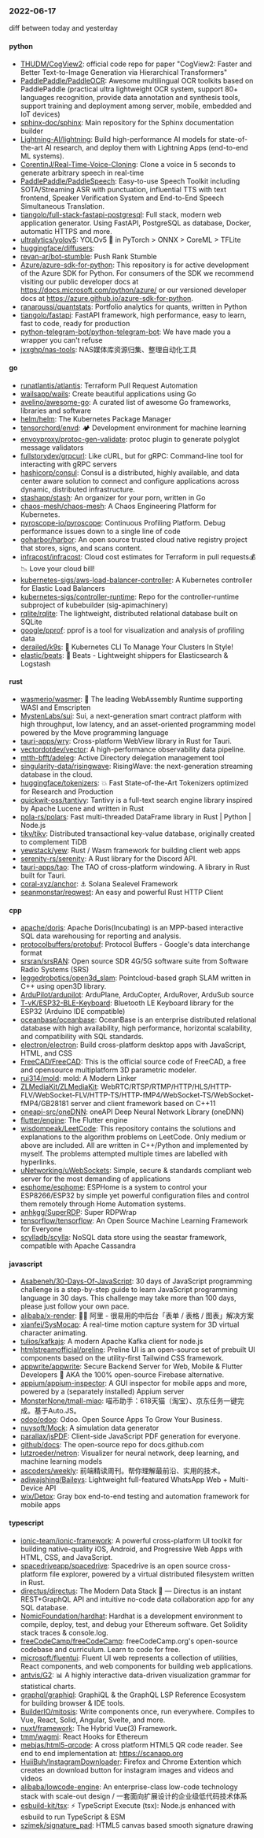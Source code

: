 ### 2022-06-17
diff between today and yesterday

#### python
* [THUDM/CogView2](https://github.com/THUDM/CogView2): official code repo for paper "CogView2: Faster and Better Text-to-Image Generation via Hierarchical Transformers"
* [PaddlePaddle/PaddleOCR](https://github.com/PaddlePaddle/PaddleOCR): Awesome multilingual OCR toolkits based on PaddlePaddle (practical ultra lightweight OCR system, support 80+ languages recognition, provide data annotation and synthesis tools, support training and deployment among server, mobile, embedded and IoT devices)
* [sphinx-doc/sphinx](https://github.com/sphinx-doc/sphinx): Main repository for the Sphinx documentation builder
* [Lightning-AI/lightning](https://github.com/Lightning-AI/lightning): Build high-performance AI models for state-of-the-art AI research, and deploy them with Lightning Apps (end-to-end ML systems).
* [CorentinJ/Real-Time-Voice-Cloning](https://github.com/CorentinJ/Real-Time-Voice-Cloning): Clone a voice in 5 seconds to generate arbitrary speech in real-time
* [PaddlePaddle/PaddleSpeech](https://github.com/PaddlePaddle/PaddleSpeech): Easy-to-use Speech Toolkit including SOTA/Streaming ASR with punctuation, influential TTS with text frontend, Speaker Verification System and End-to-End Speech Simultaneous Translation.
* [tiangolo/full-stack-fastapi-postgresql](https://github.com/tiangolo/full-stack-fastapi-postgresql): Full stack, modern web application generator. Using FastAPI, PostgreSQL as database, Docker, automatic HTTPS and more.
* [ultralytics/yolov5](https://github.com/ultralytics/yolov5): YOLOv5 🚀 in PyTorch > ONNX > CoreML > TFLite
* [huggingface/diffusers](https://github.com/huggingface/diffusers): 
* [revan-ar/bot-stumble](https://github.com/revan-ar/bot-stumble): Push Rank Stumble
* [Azure/azure-sdk-for-python](https://github.com/Azure/azure-sdk-for-python): This repository is for active development of the Azure SDK for Python. For consumers of the SDK we recommend visiting our public developer docs at https://docs.microsoft.com/python/azure/ or our versioned developer docs at https://azure.github.io/azure-sdk-for-python.
* [ranaroussi/quantstats](https://github.com/ranaroussi/quantstats): Portfolio analytics for quants, written in Python
* [tiangolo/fastapi](https://github.com/tiangolo/fastapi): FastAPI framework, high performance, easy to learn, fast to code, ready for production
* [python-telegram-bot/python-telegram-bot](https://github.com/python-telegram-bot/python-telegram-bot): We have made you a wrapper you can't refuse
* [jxxghp/nas-tools](https://github.com/jxxghp/nas-tools): NAS媒体库资源归集、整理自动化工具

#### go
* [runatlantis/atlantis](https://github.com/runatlantis/atlantis): Terraform Pull Request Automation
* [wailsapp/wails](https://github.com/wailsapp/wails): Create beautiful applications using Go
* [avelino/awesome-go](https://github.com/avelino/awesome-go): A curated list of awesome Go frameworks, libraries and software
* [helm/helm](https://github.com/helm/helm): The Kubernetes Package Manager
* [tensorchord/envd](https://github.com/tensorchord/envd): 🏕️ Development environment for machine learning
* [envoyproxy/protoc-gen-validate](https://github.com/envoyproxy/protoc-gen-validate): protoc plugin to generate polyglot message validators
* [fullstorydev/grpcurl](https://github.com/fullstorydev/grpcurl): Like cURL, but for gRPC: Command-line tool for interacting with gRPC servers
* [hashicorp/consul](https://github.com/hashicorp/consul): Consul is a distributed, highly available, and data center aware solution to connect and configure applications across dynamic, distributed infrastructure.
* [stashapp/stash](https://github.com/stashapp/stash): An organizer for your porn, written in Go
* [chaos-mesh/chaos-mesh](https://github.com/chaos-mesh/chaos-mesh): A Chaos Engineering Platform for Kubernetes.
* [pyroscope-io/pyroscope](https://github.com/pyroscope-io/pyroscope): Continuous Profiling Platform. Debug performance issues down to a single line of code
* [goharbor/harbor](https://github.com/goharbor/harbor): An open source trusted cloud native registry project that stores, signs, and scans content.
* [infracost/infracost](https://github.com/infracost/infracost): Cloud cost estimates for Terraform in pull requests💰📉 Love your cloud bill!
* [kubernetes-sigs/aws-load-balancer-controller](https://github.com/kubernetes-sigs/aws-load-balancer-controller): A Kubernetes controller for Elastic Load Balancers
* [kubernetes-sigs/controller-runtime](https://github.com/kubernetes-sigs/controller-runtime): Repo for the controller-runtime subproject of kubebuilder (sig-apimachinery)
* [rqlite/rqlite](https://github.com/rqlite/rqlite): The lightweight, distributed relational database built on SQLite
* [google/pprof](https://github.com/google/pprof): pprof is a tool for visualization and analysis of profiling data
* [derailed/k9s](https://github.com/derailed/k9s): 🐶 Kubernetes CLI To Manage Your Clusters In Style!
* [elastic/beats](https://github.com/elastic/beats): 🐠 Beats - Lightweight shippers for Elasticsearch & Logstash

#### rust
* [wasmerio/wasmer](https://github.com/wasmerio/wasmer): 🚀 The leading WebAssembly Runtime supporting WASI and Emscripten
* [MystenLabs/sui](https://github.com/MystenLabs/sui): Sui, a next-generation smart contract platform with high throughput, low latency, and an asset-oriented programming model powered by the Move programming language
* [tauri-apps/wry](https://github.com/tauri-apps/wry): Cross-platform WebView library in Rust for Tauri.
* [vectordotdev/vector](https://github.com/vectordotdev/vector): A high-performance observability data pipeline.
* [mtth-bfft/adeleg](https://github.com/mtth-bfft/adeleg): Active Directory delegation management tool
* [singularity-data/risingwave](https://github.com/singularity-data/risingwave): RisingWave: the next-generation streaming database in the cloud.
* [huggingface/tokenizers](https://github.com/huggingface/tokenizers): 💥 Fast State-of-the-Art Tokenizers optimized for Research and Production
* [quickwit-oss/tantivy](https://github.com/quickwit-oss/tantivy): Tantivy is a full-text search engine library inspired by Apache Lucene and written in Rust
* [pola-rs/polars](https://github.com/pola-rs/polars): Fast multi-threaded DataFrame library in Rust | Python | Node.js
* [tikv/tikv](https://github.com/tikv/tikv): Distributed transactional key-value database, originally created to complement TiDB
* [yewstack/yew](https://github.com/yewstack/yew): Rust / Wasm framework for building client web apps
* [serenity-rs/serenity](https://github.com/serenity-rs/serenity): A Rust library for the Discord API.
* [tauri-apps/tao](https://github.com/tauri-apps/tao): The TAO of cross-platform windowing. A library in Rust built for Tauri.
* [coral-xyz/anchor](https://github.com/coral-xyz/anchor): ⚓ Solana Sealevel Framework
* [seanmonstar/reqwest](https://github.com/seanmonstar/reqwest): An easy and powerful Rust HTTP Client

#### cpp
* [apache/doris](https://github.com/apache/doris): Apache Doris(Incubating) is an MPP-based interactive SQL data warehousing for reporting and analysis.
* [protocolbuffers/protobuf](https://github.com/protocolbuffers/protobuf): Protocol Buffers - Google's data interchange format
* [srsran/srsRAN](https://github.com/srsran/srsRAN): Open source SDR 4G/5G software suite from Software Radio Systems (SRS)
* [leggedrobotics/open3d_slam](https://github.com/leggedrobotics/open3d_slam): Pointcloud-based graph SLAM written in C++ using open3D library.
* [ArduPilot/ardupilot](https://github.com/ArduPilot/ardupilot): ArduPlane, ArduCopter, ArduRover, ArduSub source
* [T-vK/ESP32-BLE-Keyboard](https://github.com/T-vK/ESP32-BLE-Keyboard): Bluetooth LE Keyboard library for the ESP32 (Arduino IDE compatible)
* [oceanbase/oceanbase](https://github.com/oceanbase/oceanbase): OceanBase is an enterprise distributed relational database with high availability, high performance, horizontal scalability, and compatibility with SQL standards.
* [electron/electron](https://github.com/electron/electron): Build cross-platform desktop apps with JavaScript, HTML, and CSS
* [FreeCAD/FreeCAD](https://github.com/FreeCAD/FreeCAD): This is the official source code of FreeCAD, a free and opensource multiplatform 3D parametric modeler.
* [rui314/mold](https://github.com/rui314/mold): mold: A Modern Linker
* [ZLMediaKit/ZLMediaKit](https://github.com/ZLMediaKit/ZLMediaKit): WebRTC/RTSP/RTMP/HTTP/HLS/HTTP-FLV/WebSocket-FLV/HTTP-TS/HTTP-fMP4/WebSocket-TS/WebSocket-fMP4/GB28181 server and client framework based on C++11
* [oneapi-src/oneDNN](https://github.com/oneapi-src/oneDNN): oneAPI Deep Neural Network Library (oneDNN)
* [flutter/engine](https://github.com/flutter/engine): The Flutter engine
* [wisdompeak/LeetCode](https://github.com/wisdompeak/LeetCode): This repository contains the solutions and explanations to the algorithm problems on LeetCode. Only medium or above are included. All are written in C++/Python and implemented by myself. The problems attempted multiple times are labelled with hyperlinks.
* [uNetworking/uWebSockets](https://github.com/uNetworking/uWebSockets): Simple, secure & standards compliant web server for the most demanding of applications
* [esphome/esphome](https://github.com/esphome/esphome): ESPHome is a system to control your ESP8266/ESP32 by simple yet powerful configuration files and control them remotely through Home Automation systems.
* [anhkgg/SuperRDP](https://github.com/anhkgg/SuperRDP): Super RDPWrap
* [tensorflow/tensorflow](https://github.com/tensorflow/tensorflow): An Open Source Machine Learning Framework for Everyone
* [scylladb/scylla](https://github.com/scylladb/scylla): NoSQL data store using the seastar framework, compatible with Apache Cassandra

#### javascript
* [Asabeneh/30-Days-Of-JavaScript](https://github.com/Asabeneh/30-Days-Of-JavaScript): 30 days of JavaScript programming challenge is a step-by-step guide to learn JavaScript programming language in 30 days. This challenge may take more than 100 days, please just follow your own pace.
* [alibaba/x-render](https://github.com/alibaba/x-render): 🚴‍♀️ 阿里 - 很易用的中后台「表单 / 表格 / 图表」解决方案
* [xianfei/SysMocap](https://github.com/xianfei/SysMocap): A real-time motion capture system for 3D virtual character animating.
* [tulios/kafkajs](https://github.com/tulios/kafkajs): A modern Apache Kafka client for node.js
* [htmlstreamofficial/preline](https://github.com/htmlstreamofficial/preline): Preline UI is an open-source set of prebuilt UI components based on the utility-first Tailwind CSS framework.
* [appwrite/appwrite](https://github.com/appwrite/appwrite): Secure Backend Server for Web, Mobile & Flutter Developers 🚀 AKA the 100% open-source Firebase alternative.
* [appium/appium-inspector](https://github.com/appium/appium-inspector): A GUI inspector for mobile apps and more, powered by a (separately installed) Appium server
* [MonsterNone/tmall-miao](https://github.com/MonsterNone/tmall-miao): 喵币助手：618天猫（淘宝）、京东任务一键完成。基于Auto.JS。
* [odoo/odoo](https://github.com/odoo/odoo): Odoo. Open Source Apps To Grow Your Business.
* [nuysoft/Mock](https://github.com/nuysoft/Mock): A simulation data generator
* [parallax/jsPDF](https://github.com/parallax/jsPDF): Client-side JavaScript PDF generation for everyone.
* [github/docs](https://github.com/github/docs): The open-source repo for docs.github.com
* [lutzroeder/netron](https://github.com/lutzroeder/netron): Visualizer for neural network, deep learning, and machine learning models
* [ascoders/weekly](https://github.com/ascoders/weekly): 前端精读周刊。帮你理解最前沿、实用的技术。
* [adiwajshing/Baileys](https://github.com/adiwajshing/Baileys): Lightweight full-featured WhatsApp Web + Multi-Device API
* [wix/Detox](https://github.com/wix/Detox): Gray box end-to-end testing and automation framework for mobile apps

#### typescript
* [ionic-team/ionic-framework](https://github.com/ionic-team/ionic-framework): A powerful cross-platform UI toolkit for building native-quality iOS, Android, and Progressive Web Apps with HTML, CSS, and JavaScript.
* [spacedriveapp/spacedrive](https://github.com/spacedriveapp/spacedrive): Spacedrive is an open source cross-platform file explorer, powered by a virtual distributed filesystem written in Rust.
* [directus/directus](https://github.com/directus/directus): The Modern Data Stack 🐰 — Directus is an instant REST+GraphQL API and intuitive no-code data collaboration app for any SQL database.
* [NomicFoundation/hardhat](https://github.com/NomicFoundation/hardhat): Hardhat is a development environment to compile, deploy, test, and debug your Ethereum software. Get Solidity stack traces & console.log.
* [freeCodeCamp/freeCodeCamp](https://github.com/freeCodeCamp/freeCodeCamp): freeCodeCamp.org's open-source codebase and curriculum. Learn to code for free.
* [microsoft/fluentui](https://github.com/microsoft/fluentui): Fluent UI web represents a collection of utilities, React components, and web components for building web applications.
* [antvis/G2](https://github.com/antvis/G2): 📊 A highly interactive data-driven visualization grammar for statistical charts.
* [graphql/graphiql](https://github.com/graphql/graphiql): GraphiQL & the GraphQL LSP Reference Ecosystem for building browser & IDE tools.
* [BuilderIO/mitosis](https://github.com/BuilderIO/mitosis): Write components once, run everywhere. Compiles to Vue, React, Solid, Angular, Svelte, and more.
* [nuxt/framework](https://github.com/nuxt/framework): The Hybrid Vue(3) Framework.
* [tmm/wagmi](https://github.com/tmm/wagmi): React Hooks for Ethereum
* [mebjas/html5-qrcode](https://github.com/mebjas/html5-qrcode): A cross platform HTML5 QR code reader. See end to end implementation at: https://scanapp.org
* [HuiiBuh/InstagramDownloader](https://github.com/HuiiBuh/InstagramDownloader): Firefox and Chrome Extention which creates an download button for instagram images and videos and videos
* [alibaba/lowcode-engine](https://github.com/alibaba/lowcode-engine): An enterprise-class low-code technology stack with scale-out design / 一套面向扩展设计的企业级低代码技术体系
* [esbuild-kit/tsx](https://github.com/esbuild-kit/tsx): ⚡️ TypeScript Execute (tsx): Node.js enhanced with esbuild to run TypeScript & ESM
* [szimek/signature_pad](https://github.com/szimek/signature_pad): HTML5 canvas based smooth signature drawing
